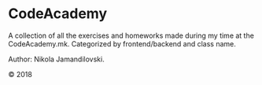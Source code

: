 # CodeAcademy

A collection of all the exercises and homeworks made during my time at the CodeAcademy.mk.
Categorized by frontend/backend and class name.

Author: Nikola Jamandilovski.

© 2018 
